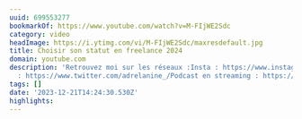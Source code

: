 ```yaml
---
uuid: 699553277
bookmarkOf: https://www.youtube.com/watch?v=M-FIjWE2Sdc
category: video
headImage: https://i.ytimg.com/vi/M-FIjWE2Sdc/maxresdefault.jpg
title: Choisir son statut en freelance 2024
domain: youtube.com
description: 'Retrouvez moi sur les réseaux :Insta : https://www.instagram.com/adrelanine/Twitter
  : https://www.twitter.com/adrelanine_/Podcast en streaming : https://adre...'
tags: []
date: '2023-12-21T14:24:30.530Z'
highlights: 
---
```



